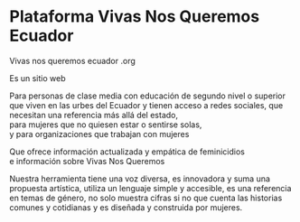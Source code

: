 # Plataforma Vivas Nos Queremos Ecuador

Vivas nos queremos ecuador .org

Es un sitio web

Para personas de clase media con educación de segundo nivel o superior que viven en las urbes del Ecuador y tienen acceso a redes sociales, que necesitan una referencia más allá del estado,  
para mujeres que no quiesen estar o sentirse solas,  
y para organizaciones que trabajan con mujeres

Que ofrece información actualizada y empática de feminicidios  
e información sobre Vivas Nos Queremos

Nuestra herramienta tiene una voz diversa, es innovadora y suma una propuesta artística, utiliza un lenguaje simple y accesible, es una referencia en temas de género, no solo muestra cifras si no que cuenta las historias comunes y cotidianas y es diseñada y construida por mujeres.
